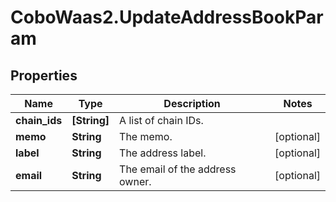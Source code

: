 # CoboWaas2.UpdateAddressBookParam

## Properties

Name | Type | Description | Notes
------------ | ------------- | ------------- | -------------
**chain_ids** | **[String]** | A list of chain IDs. | 
**memo** | **String** | The memo. | [optional] 
**label** | **String** | The address label. | [optional] 
**email** | **String** | The email of the address owner. | [optional] 



